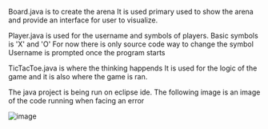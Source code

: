 Board.java is to create the arena
It is used primary used to show the arena and provide an interface for user to visualize.

Player.java is used for the username and symbols of players.
Basic symbols is 'X' and 'O'
For now there is only source code way to change the symbol
Username is prompted once the program starts

TicTacToe.java is where the thinking happends
It is used for the logic of the game and it is also where the game is ran.

The java project is being run on eclipse ide.
The following image is an image of the code running when facing an error

![image](https://github.com/XenonKZ/PROG2013_ProjectTicTacToeNoGUI_D210072A/assets/37468434/4cfacf9e-bc0c-4fb5-bb2e-01ac557c60e4)
